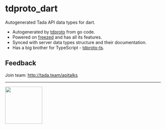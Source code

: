# tdproto_dart

Autogenerated Tada API data types for dart.

- Autogenerated by [tdproto](https://github.com/tada-team/tdproto) from go code.
- Powered on [freezed](https://pub.dev/packages/freezed) and has all its features.
- Synced with server data types structure and their documentation.
- Has a big brother for TypeScript - [tdproto-ts](https://github.com/tada-team/tdproto-ts).

## Feedback

Join team: http://tada.team/apitalks

---

<a href="https://github.com/tada-team"><img src="https://tada.team/static/icon_transparent.svg" width="120"/></a>
